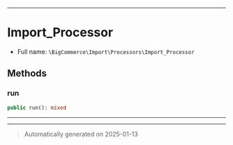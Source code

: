 ***

# Import_Processor





* Full name: `\BigCommerce\Import\Processors\Import_Processor`



## Methods


### run



```php
public run(): mixed
```












***


***
> Automatically generated on 2025-01-13
